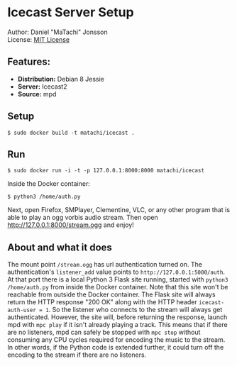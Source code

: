 # Icecast Server Setup

Author: Daniel "MaTachi" Jonsson  
License: [MIT License](LICENSE)

## Features:

* **Distribution:** Debian 8 Jessie
* **Server:** Icecast2
* **Source:** mpd

## Setup

    $ sudo docker build -t matachi/icecast .

## Run

    $ sudo docker run -i -t -p 127.0.0.1:8000:8000 matachi/icecast

Inside the Docker container:

    $ python3 /home/auth.py

Next, open Firefox, SMPlayer, Clementine, VLC, or any other program that is
able to play an ogg vorbis audio stream. Then open
<http://127.0.0.1:8000/stream.ogg> and enjoy!

## About and what it does

The mount point `/stream.ogg` has url authentication turned on. The
authentication's `listener_add` value points to `http://127.0.0.1:5000/auth`.
At that port there is a local Python 3 Flask site running, started with
`python3 /home/auth.py` from inside the Docker container. Note that this site
won't be reachable from outside the Docker container. The Flask site will
always return the HTTP response "200 OK" along with the HTTP header
`icecast-auth-user = 1`. So the listener who connects to the stream will always
get authenticated. However, the site will, before returning the response,
launch mpd with `mpc play` if it isn't already playing a track. This means
that if there are no listeners, mpd can safely be stopped with `mpc stop`
without consuming any CPU cycles required for encoding the music to the stream.
In other words, if the Python code is extended further, it could turn off the
encoding to the stream if there are no listeners.
